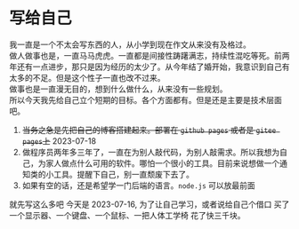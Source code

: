 # 写给自己

  
  
  

我一直是一个不太会写东西的人，从小学到现在作文从来没有及格过。  
做人做事也是，一直马马虎虎。一直都是间接性踌躇满志，持续性混吃等死。前两年还有一点进步，那只是因为经历的太少了。从今年结了婚开始，我意识到自己有太多的不足。但是这个性子一直也改不过来。  
做事也是一直漫无目的，想到什么做什么，从来没有一些规划。  
所以今天我先给自己立个短期的目标。各个方面都有。但是还是主要是技术层面吧。

1. ~~当务之急是先把自己的博客搭建起来。部署在 `github pages` 或者是 `gitee pages`上~~ 2023-07-18
2. 做程序员两年多三年了，一直在为别人敲代码，为别人敲需求。所以我想为自己，为家人做点什么可用的软件。哪怕一个很小的工具。目前来说想做一个通知类的小工具。提醒下自己，别一直颓废下去了。
3. 如果有空的话，还是希望学一门后端的语言。`node.js` 可以放最前面

就先写这么多吧 今天是 2023-07-16, 为了让自己学习，或者说给自己个借口 买了一个显示器、一个键盘、一个鼠标、一把人体工学椅 花了快三千块。  

